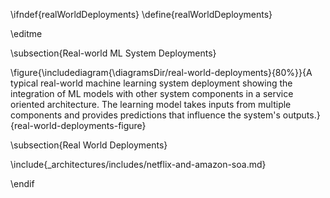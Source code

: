 \ifndef{realWorldDeployments}
\define{realWorldDeployments}

\editme

\subsection{Real-world ML System Deployments}

\figure{\includediagram{\diagramsDir/real-world-deployments}{80%}}{A typical real-world machine learning system deployment showing the integration of ML models with other system components in a service oriented architecture. The learning model takes inputs from multiple components and provides predictions that influence the system's outputs.}{real-world-deployments-figure}

\subsection{Real World Deployments}

\include{_architectures/includes/netflix-and-amazon-soa.md}


\endif
